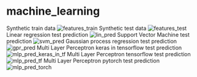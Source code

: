 # machine_learning
Synthetic train data
![features_train](https://user-images.githubusercontent.com/29649841/60338617-0c033300-99d9-11e9-963e-a14c5854155b.png)
Synthetic test data
![features_test](https://user-images.githubusercontent.com/29649841/60338622-0d346000-99d9-11e9-86b5-226e9d850719.png)
Linear regression test prediction
![lin_pred](https://user-images.githubusercontent.com/29649841/60338638-1291aa80-99d9-11e9-9c94-8b31d4dbd436.png)
Support Vector Machine test prediction
![svm_pred](https://user-images.githubusercontent.com/29649841/60338636-1291aa80-99d9-11e9-943e-f19afc28b6f1.png)
Gaussian process regression test prediction
![gpr_pred](https://user-images.githubusercontent.com/29649841/60280363-5fbc4080-9935-11e9-838b-2adc764f88f1.png)
Multi Layer Perceptron keras in tensorflow test prediction
![mlp_pred_keras_in_tf](https://user-images.githubusercontent.com/29649841/60338640-132a4100-99d9-11e9-8244-1d0479432d2f.png)
Multi Layer Perceptron tensorflow test prediction
![mlp_pred_tf](https://user-images.githubusercontent.com/29649841/60338634-11f91400-99d9-11e9-9c68-8b7d4d9b2225.png)
Multi Layer Perceptron pytorch test prediction
![mlp_pred_torch](https://user-images.githubusercontent.com/29649841/60338635-1291aa80-99d9-11e9-9c47-ac9a06e11457.png)

